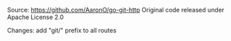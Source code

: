 Source: https://github.com/AaronO/go-git-http
Original code released under Apache License 2.0

Changes: add "git/" prefix to all routes
